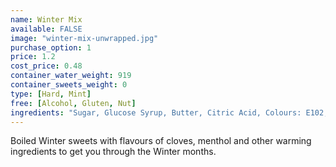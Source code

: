 ```yaml
---
name: Winter Mix
available: FALSE
image: "winter-mix-unwrapped.jpg"
purchase_option: 1
price: 1.2
cost_price: 0.48
container_water_weight: 919
container_sweets_weight: 0
type: [Hard, Mint]
free: [Alcohol, Gluten, Nut]
ingredients: "Sugar, Glucose Syrup, Butter, Citric Acid, Colours: E102, E110, E122, E129, E133, E142, E150D, E155"
---
```

Boiled Winter sweets with flavours of cloves, menthol and other warming ingredients to get you through the Winter months.
